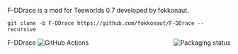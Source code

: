 F-DDrace is a mod for Teeworlds 0.7 developed by fokkonaut.

	git clone -b F-DDrace https://github.com/fokkonaut/F-DDrace --recursive

<a href="https://repology.org/metapackage/teeworlds/versions">
    <img src="https://repology.org/badge/vertical-allrepos/teeworlds.svg" alt="Packaging status" align="right">
</a>

F-DDrace ![GitHub Actions](https://github.com/fokkonaut/F-DDrace/workflows/Build/badge.svg)
